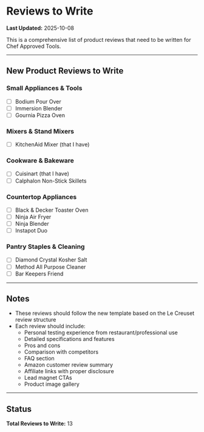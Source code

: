 # Reviews to Write

**Last Updated:** 2025-10-08

This is a comprehensive list of product reviews that need to be written for Chef Approved Tools.

---

## New Product Reviews to Write

### Small Appliances & Tools
- [ ] Bodium Pour Over
- [ ] Immersion Blender
- [ ] Gournia Pizza Oven

### Mixers & Stand Mixers
- [ ] KitchenAid Mixer (that I have)

### Cookware & Bakeware
- [ ] Cuisinart (that I have)
- [ ] Calphalon Non-Stick Skillets

### Countertop Appliances
- [ ] Black & Decker Toaster Oven
- [ ] Ninja Air Fryer
- [ ] Ninja Blender
- [ ] Instapot Duo

### Pantry Staples & Cleaning
- [ ] Diamond Crystal Kosher Salt
- [ ] Method All Purpose Cleaner
- [ ] Bar Keepers Friend

---

## Notes

- These reviews should follow the new template based on the Le Creuset review structure
- Each review should include:
  - Personal testing experience from restaurant/professional use
  - Detailed specifications and features
  - Pros and cons
  - Comparison with competitors
  - FAQ section
  - Amazon customer review summary
  - Affiliate links with proper disclosure
  - Lead magnet CTAs
  - Product image gallery

---

## Status

**Total Reviews to Write:** 13

